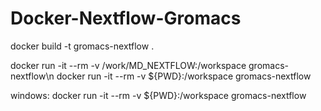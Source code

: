 # Docker-Nextflow-Gromacs


docker build -t gromacs-nextflow .

docker run -it --rm -v /work/MD_NEXTFLOW:/workspace gromacs-nextflow\n
docker run -it --rm -v ${PWD}:/workspace gromacs-nextflow


windows: 
docker run -it --rm -v ${PWD}:/workspace gromacs-nextflow
